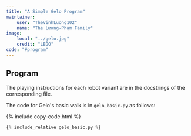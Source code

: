 ```yaml
---
title: "A Simple Gelo Program"
maintainer:
    user: "TheVinhLuong102"
    name: "The Lương-Phạm Family"
image:
    local: "../gelo.jpg"
    credit: "LEGO"
code: "#program"
---
```



## Program

The playing instructions for each robot variant are in the docstrings of the corresponding file.

The code for Gelo's basic walk is in `gelo_basic.py` as follows:

{% include copy-code.html %}
```python
{% include_relative gelo_basic.py %}
```
